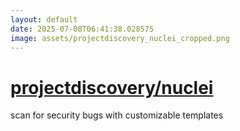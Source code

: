 ```yaml
---
layout: default
date: 2025-07-08T06:41:38.028575
image: assets/projectdiscovery_nuclei_cropped.png
---
```


# [projectdiscovery/nuclei](https://github.com/projectdiscovery/nuclei)

scan for security bugs with customizable templates
